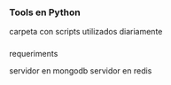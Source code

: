 ### Tools en Python

carpeta con scripts utilizados diariamente

###
requeriments

servidor en mongodb
servidor en redis

